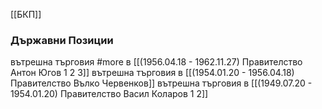 [[БКП]]

### Държавни Позиции
вътрешна търговия #more в [[(1956.04.18 - 1962.11.27) Правителство Антон Югов 1 2 3]]
вътрешна търговия в [[(1954.01.20 - 1956.04.18) Правителство Вълко Червенков]]
вътрешна търговия в [[(1949.07.20 - 1954.01.20) Правителство Васил Коларов 1 2]]